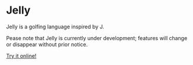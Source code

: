 # Jelly

Jelly is a golfing language inspired by J.

Pease note that Jelly is currently under development; features will change or disappear without prior notice.

[Try it online!][1]

[1]: http://jelly.tryitonline.net/
